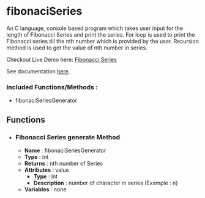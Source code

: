 # fibonaciSeries

An C language, console based program which takes user input for the length of Fibonacci Series and print the series. For loop is used to print the Fibonacci series till the nth number which is provided by the user. Recursion method is used to get the value of nth number in series.

Checkout Live Demo here: [Fibonacci Series](https://repl.it/@harshPPatel/Fibonacci-Series)

See documentation [here](https://harshppatel.github.io/fibonacci-series/index.html).

### Included Functions/Methods : 
- fibonaciSeriesGenerator

## Functions
- ### Fibonacci Series generate Method
	- **Name** : fibonaciSeriesGenerator
	- **Type** : int
	- **Returns** : nth number of Series
	- **Attributes** : value
		- **Type** : int
		- **Description** : number of character in series (Example : n)
	- **Variables** : none
